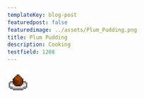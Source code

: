 ```yaml
---
templateKey: blog-post
featuredpost: false
featuredimage: ../assets/Plum_Pudding.png
title: Plum Pudding
description: Cooking
testfield: 1208
---
```

![Plum Pudding](../assets/Plum_Pudding.png)
